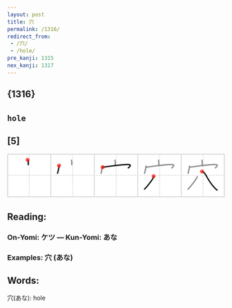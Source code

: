 ```yaml
---
layout: post
title: 穴
permalink: /1316/
redirect_from:
 - /穴/
 - /hole/
pre_kanji: 1315
nex_kanji: 1317
---
```


## {1316}

## `hole`

## [5]

<div class="stroke"><img src="../images/E7A9B4.png" /></div>

## Reading:

### On-Yomi: ケツ &mdash; Kun-Yomi: あな

### Examples: 穴 (あな)

## Words:

穴(あな): hole
